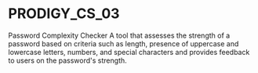 # PRODIGY_CS_03
Password Complexity Checker
A tool that assesses the strength of a password based on criteria such as length, presence of uppercase and lowercase letters, numbers, and special characters and provides feedback to users on the password's strength.
